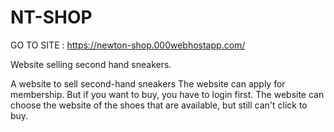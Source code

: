 # NT-SHOP
GO TO SITE : https://newton-shop.000webhostapp.com/

Website selling second hand sneakers.

A website to sell second-hand sneakers The website can apply for membership. But if you want to buy, you have to login first. The website can choose the website of the shoes that are available, but still can't click to buy.
